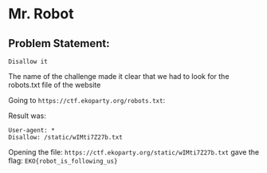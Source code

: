# Mr. Robot

## Problem Statement:

```
Disallow it
```

The name of the challenge made it clear that we had to look for the robots.txt file of the website

Going to `https://ctf.ekoparty.org/robots.txt`:


Result was:

```
User-agent: *
Disallow: /static/wIMti7Z27b.txt
```

Opening the file: `https://ctf.ekoparty.org/static/wIMti7Z27b.txt` gave the flag: `EKO{robot_is_following_us}`
